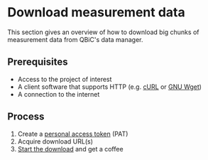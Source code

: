 # Download measurement data

This section gives an overview of how to download big chunks of measurement data from QBiC's data manager.

## Prerequisites

- Access to the project of interest 
- A client software that supports HTTP (e.g. [cURL](https://curl.se/docs/manpage.html) or [GNU Wget](https://www.gnu.org/software/wget/))
- A connection to the internet

## Process

1. Create a [personal access token](download_create_pat) (PAT)
2. Acquire download URL(s)
3. [Start the download](download_run_download) and get a coffee
